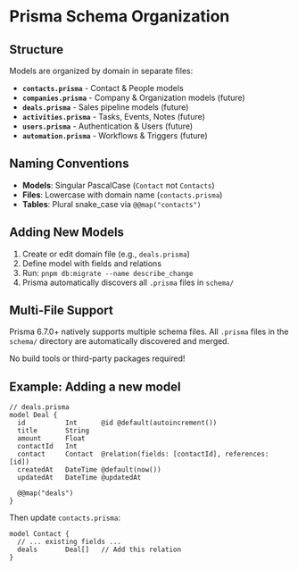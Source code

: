 # Prisma Schema Organization

## Structure

Models are organized by domain in separate files:

- **`contacts.prisma`** - Contact & People models
- **`companies.prisma`** - Company & Organization models (future)
- **`deals.prisma`** - Sales pipeline models (future)
- **`activities.prisma`** - Tasks, Events, Notes (future)
- **`users.prisma`** - Authentication & Users (future)
- **`automation.prisma`** - Workflows & Triggers (future)

## Naming Conventions

- **Models**: Singular PascalCase (`Contact` not `Contacts`)
- **Files**: Lowercase with domain name (`contacts.prisma`)
- **Tables**: Plural snake_case via `@@map("contacts")`

## Adding New Models

1. Create or edit domain file (e.g., `deals.prisma`)
2. Define model with fields and relations
3. Run: `pnpm db:migrate --name describe_change`
4. Prisma automatically discovers all `.prisma` files in `schema/`

## Multi-File Support

Prisma 6.7.0+ natively supports multiple schema files. All `.prisma` files
in the `schema/` directory are automatically discovered and merged.

No build tools or third-party packages required!

## Example: Adding a new model

```prisma
// deals.prisma
model Deal {
  id          Int      @id @default(autoincrement())
  title       String
  amount      Float
  contactId   Int
  contact     Contact  @relation(fields: [contactId], references: [id])
  createdAt   DateTime @default(now())
  updatedAt   DateTime @updatedAt

  @@map("deals")
}
```

Then update `contacts.prisma`:

```prisma
model Contact {
  // ... existing fields ...
  deals       Deal[]   // Add this relation
}
```

